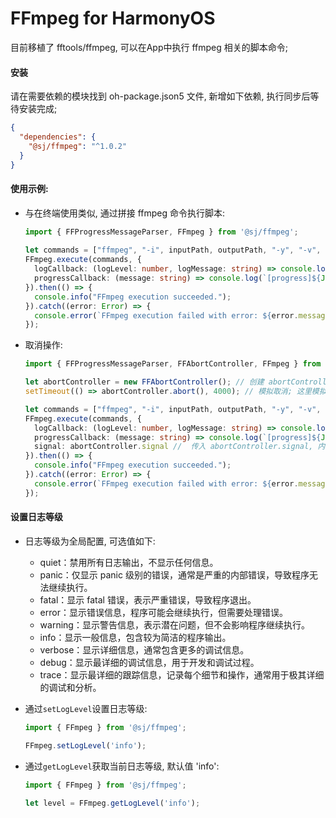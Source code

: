 # FFmpeg for HarmonyOS

目前移植了 fftools/ffmpeg, 可以在App中执行 ffmpeg 相关的脚本命令;

#### 安装

请在需要依赖的模块找到 oh-package.json5 文件, 新增如下依赖, 执行同步后等待安装完成;
```json
{
  "dependencies": {
    "@sj/ffmpeg": "^1.0.2"
  }
}
```

#### 使用示例:

- 与在终端使用类似, 通过拼接 ffmpeg 命令执行脚本:
    ```ts
    import { FFProgressMessageParser, FFmpeg } from '@sj/ffmpeg';
            
    let commands = ["ffmpeg", "-i", inputPath, outputPath, "-y", "-v", "debug"];            
    FFmpeg.execute(commands, {
      logCallback: (logLevel: number, logMessage: string) => console.log(`[${logLevel}]${logMessage}`),
      progressCallback: (message: string) => console.log(`[progress]${JSON.stringify(FFProgressMessageParser.parse(message))}`),
    }).then(() => {
      console.info("FFmpeg execution succeeded.");
    }).catch((error: Error) => {
      console.error(`FFmpeg execution failed with error: ${error.message}`);
    });
    ```
- 取消操作:
    ```ts
    import { FFProgressMessageParser, FFAbortController, FFmpeg } from '@sj/ffmpeg';
  
    let abortController = new FFAbortController(); // 创建 abortController, 在需要时终止脚本执行; 
    setTimeout(() => abortController.abort(), 4000); // 模拟取消; 这里模拟取消, 延迟4s后取消操作; 
    
    let commands = ["ffmpeg", "-i", inputPath, outputPath, "-y", "-v", "debug"];
    FFmpeg.execute(commands, {
      logCallback: (logLevel: number, logMessage: string) => console.log(`[${logLevel}]${logMessage}`),
      progressCallback: (message: string) => console.log(`[progress]${JSON.stringify(FFProgressMessageParser.parse(message))}`),
      signal: abortController.signal //  传入 abortController.signal, 内部会监听取消信号;
    }).then(() => { 
      console.info("FFmpeg execution succeeded.");
    }).catch((error: Error) => {
      console.error(`FFmpeg execution failed with error: ${error.message}`);
    });
    ```

#### 设置日志等级

- 日志等级为全局配置, 可选值如下:
  - quiet：禁用所有日志输出，不显示任何信息。
  - panic：仅显示 panic 级别的错误，通常是严重的内部错误，导致程序无法继续执行。
  - fatal：显示 fatal 错误，表示严重错误，导致程序退出。
  - error：显示错误信息，程序可能会继续执行，但需要处理错误。
  - warning：显示警告信息，表示潜在问题，但不会影响程序继续执行。
  - info：显示一般信息，包含较为简洁的程序输出。
  - verbose：显示详细信息，通常包含更多的调试信息。
  - debug：显示最详细的调试信息，用于开发和调试过程。
  - trace：显示最详细的跟踪信息，记录每个细节和操作，通常用于极其详细的调试和分析。

- 通过`setLogLevel`设置日志等级:
  ```ts
  import { FFmpeg } from '@sj/ffmpeg';
  
  FFmpeg.setLogLevel('info');
  ``` 

- 通过`getLogLevel`获取当前日志等级, 默认值 'info':
  ```ts
  import { FFmpeg } from '@sj/ffmpeg';
  
  let level = FFmpeg.getLogLevel('info');
  ```